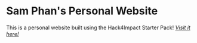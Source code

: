 # Sam Phan's Personal Website
This is a personal website built using the Hack4Impact Starter Pack!
<I am now adding any description that I want here :D>
[Visit it here!](https:LambNNot.github.io)